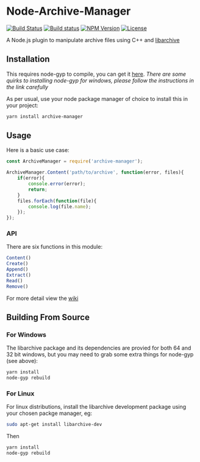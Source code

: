 # Node-Archive-Manager
[![Build Status](https://travis-ci.org/LordDeimos/Node-Archive-Manager.svg?branch=master)](https://travis-ci.org/LordDeimos/Node-Archive-Manager)
[![Build status](https://ci.appveyor.com/api/projects/status/9p5qxv6vqd539iyo/branch/master?svg=true)](https://ci.appveyor.com/project/LordDeimos/node-archive-manager)
[![NPM Version](https://img.shields.io/npm/v/archive-manager.svg)](https://www.npmjs.com/package/archive-manager)
[![License](https://img.shields.io/github/license/LordDeimos/Node-Archive-Manager.svg)](https://github.com/LordDeimos/Node-Archive-Manager/blob/master/LICENSE)

A Node.js plugin to manipulate archive files using C++ and [libarchive](https://www.libarchive.org/)

## Installation
This requires node-gyp to compile, you can get it [here](https://github.com/nodejs/node-gyp).
*There are some quirks to installing node-gyp for windows, please follow the instructions in the link carefully*

As per usual, use your node package manager of choice to install this in your project:
```sh
yarn install archive-manager
```
## Usage
Here is a basic use case:

```js
const ArchiveManager = require('archive-manager');

ArchiveManager.Content('path/to/archive', function(error, files){
    if(error){
        console.error(error);
        return;
    }
    files.forEach(function(file){
        console.log(file.name);
    });
});
```
### API
There are six functions in this module:
```js
Content()
Create()
Append()
Extract()
Read()
Remove()
```
For more detail view the [wiki](https://github.com/LordDeimos/Node-Archive-Manager/wiki/API)

## Building From Source

### For Windows
The libarchive package and its dependencies are provied for both 64 and 32 bit windows, but you may need to grab some extra things for node-gyp (see above):
```powershell
yarn install
node-gyp rebuild
```
### For Linux
For linux distributions, install the libarchive development package using your chosen packge manager, eg:
```sh
sudo apt-get install libarchive-dev
```

Then
```sh
yarn install
node-gyp rebuild
```